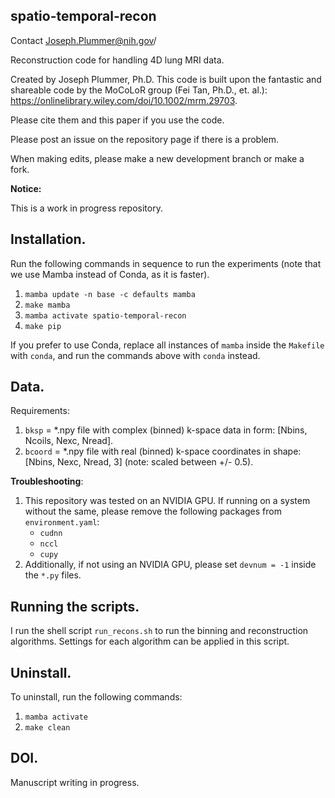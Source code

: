 ## spatio-temporal-recon

Contact Joseph.Plummer@nih.gov/

Reconstruction code for handling 4D lung MRI data.

Created by Joseph Plummer, Ph.D. This code is built upon the fantastic and shareable code by the MoCoLoR group (Fei Tan, Ph.D., et. al.):
https://onlinelibrary.wiley.com/doi/10.1002/mrm.29703. 

Please cite them and this paper if you use the code.


Please post an issue on the repository
page if there is a problem.

When making edits, please make a new development branch or make a fork.

**Notice:**

This is a work in progress repository. 


## Installation.

Run the following commands in sequence to run the experiments (note that we use Mamba instead of Conda, as it is faster). 

1. `mamba update -n base -c defaults mamba`
2. `make mamba`
3. `mamba activate spatio-temporal-recon`
4. `make pip`

If you prefer to use Conda, replace all instances of `mamba` inside the `Makefile` with `conda`, and run the commands above with `conda` instead.

## Data.

Requirements:

1. `bksp` = *.npy file with complex (binned) k-space data in form: [Nbins, Ncoils, Nexc, Nread].
2. `bcoord` = *.npy file with real (binned) k-space coordinates in shape: [Nbins, Nexc, Nread, 3] (note: scaled between +/- 0.5).

**Troubleshooting**:

1. This repository was tested on an NVIDIA GPU. If running on a system without
   the same, please remove the following packages from `environment.yaml`:
   - `cudnn`
   - `nccl`
   - `cupy`
2. Additionally, if not using an NVIDIA GPU, please set `devnum = -1` inside the `*.py` files.

## Running the scripts. 

I run the shell script `run_recons.sh` to run the binning and reconstruction algorithms. Settings for each algorithm can be applied in this script.


## Uninstall.

To uninstall, run the following commands:

1. `mamba activate`
2. `make clean`


## DOI.

Manuscript writing in progress.
